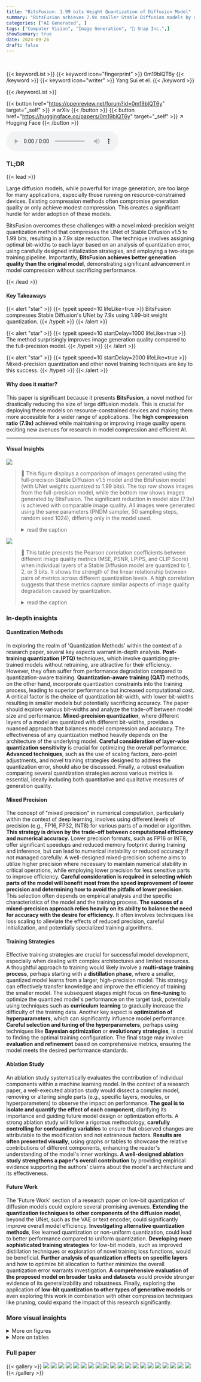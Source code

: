 ```yaml
---
title: "BitsFusion: 1.99 bits Weight Quantization of Diffusion Model"
summary: "BitsFusion achieves 7.9x smaller Stable Diffusion models by quantizing UNet weights to 1.99 bits, surprisingly improving image generation quality!"
categories: ["AI Generated", ]
tags: ["Computer Vision", "Image Generation", "🏢 Snap Inc.",]
showSummary: true
date: 2024-09-26
draft: false
---
```


<br>

{{< keywordList >}}
{{< keyword icon="fingerprint" >}} 0m19blQT6y {{< /keyword >}}
{{< keyword icon="writer" >}} Yang Sui et el. {{< /keyword >}}
 
{{< /keywordList >}}

{{< button href="https://openreview.net/forum?id=0m19blQT6y" target="_self" >}}
↗ arXiv
{{< /button >}}
{{< button href="https://huggingface.co/papers/0m19blQT6y" target="_self" >}}
↗ Hugging Face
{{< /button >}}



<audio controls>
    <source src="https://ai-paper-reviewer.com/0m19blQT6y/podcast.wav" type="audio/wav">
    Your browser does not support the audio element.
</audio>


### TL;DR


{{< lead >}}

Large diffusion models, while powerful for image generation, are too large for many applications, especially those running on resource-constrained devices. Existing compression methods often compromise generation quality or only achieve modest compression.  This creates a significant hurdle for wider adoption of these models.

BitsFusion overcomes these challenges with a novel mixed-precision weight quantization method that compresses the UNet of Stable Diffusion v1.5 to 1.99 bits, resulting in a 7.9x size reduction.  The technique involves assigning optimal bit-widths to each layer based on an analysis of quantization error, using carefully designed initialization strategies, and employing a two-stage training pipeline. Importantly, **BitsFusion achieves better generation quality than the original model**, demonstrating significant advancement in model compression without sacrificing performance.

{{< /lead >}}


#### Key Takeaways

{{< alert "star" >}}
{{< typeit speed=10 lifeLike=true >}} BitsFusion compresses Stable Diffusion's UNet by 7.9x using 1.99-bit weight quantization. {{< /typeit >}}
{{< /alert >}}

{{< alert "star" >}}
{{< typeit speed=10 startDelay=1000 lifeLike=true >}} The method surprisingly improves image generation quality compared to the full-precision model. {{< /typeit >}}
{{< /alert >}}

{{< alert "star" >}}
{{< typeit speed=10 startDelay=2000 lifeLike=true >}} Mixed-precision quantization and other novel training techniques are key to this success. {{< /typeit >}}
{{< /alert >}}

#### Why does it matter?
This paper is significant because it presents **BitsFusion**, a novel method for drastically reducing the size of large diffusion models.  This is crucial for deploying these models on resource-constrained devices and making them more accessible for a wider range of applications.  The **high compression ratio (7.9x)** achieved while maintaining or improving image quality opens exciting new avenues for research in model compression and efficient AI.

------
#### Visual Insights



![](https://ai-paper-reviewer.com/0m19blQT6y/figures_0_1.jpg)

> 🔼 This figure displays a comparison of images generated using the full-precision Stable Diffusion v1.5 model and the BitsFusion model (with UNet weights quantized to 1.99 bits).  The top row shows images from the full-precision model, while the bottom row shows images generated by BitsFusion.  The significant reduction in model size (7.9x) is achieved with comparable image quality.  All images were generated using the same parameters (PNDM sampler, 50 sampling steps, random seed 1024), differing only in the model used.
> <details>
> <summary>read the caption</summary>
> Figure 1: Top: Images generated from full-precision Stable Diffusion v1.5. Bottom: Images generated from BitsFusion, where the weights of UNet are quantized into 1.99 bits, achieving 7.9× smaller storage than the one from Stable Diffusion v1.5. All the images are synthesized under the setting of using PNDM sampler [49] with 50 sampling steps and random seed as 1024. Prompts and more generations are provided in App. M.
> </details>





![](https://ai-paper-reviewer.com/0m19blQT6y/tables_4_1.jpg)

> 🔼 This table presents the Pearson correlation coefficients between different image quality metrics (MSE, PSNR, LPIPS, and CLIP Score) when individual layers of a Stable Diffusion model are quantized to 1, 2, or 3 bits.  It shows the strength of the linear relationship between pairs of metrics across different quantization levels.  A high correlation suggests that these metrics capture similar aspects of image quality degradation caused by quantization.
> <details>
> <summary>read the caption</summary>
> Table 1: Pearson correlation (absolute value) of quantization error between different metrics (e.g., MSE vs. PSNR denotes the correlation between two metrics) when quantizing individual layers to 1, 2, and 3 bits. CS denotes CLIP Score.
> </details>





### In-depth insights


#### Quantization Methods
In exploring the realm of 'Quantization Methods' within the context of a research paper, several key aspects warrant in-depth analysis.  **Post-training quantization (PTQ)** techniques, which involve quantizing pre-trained models without retraining, are attractive for their efficiency. However, they often suffer from performance degradation compared to quantization-aware training.  **Quantization-aware training (QAT)** methods, on the other hand, incorporate quantization constraints into the training process, leading to superior performance but increased computational cost.  A critical factor is the choice of quantization bit-width, with lower bit-widths resulting in smaller models but potentially sacrificing accuracy.  The paper should explore various bit-widths and analyze the trade-off between model size and performance.  **Mixed-precision quantization**, where different layers of a model are quantized with different bit-widths, provides a nuanced approach that balances model compression and accuracy.  The effectiveness of any quantization method heavily depends on the architecture of the underlying model.   **Careful consideration of layer-wise quantization sensitivity** is crucial for optimizing the overall performance.  **Advanced techniques**, such as the use of scaling factors, zero-point adjustments, and novel training strategies designed to address the quantization error, should also be discussed.  Finally, a robust evaluation comparing several quantization strategies across various metrics is essential, ideally including both quantitative and qualitative measures of generation quality.

#### Mixed Precision
The concept of "mixed precision" in numerical computation, particularly within the context of deep learning, involves using different levels of precision (e.g., FP16, FP32, INT8) for various parts of a model or algorithm.  **This strategy is driven by the trade-off between computational efficiency and numerical accuracy.**  Lower precision formats, such as FP16 or INT8, offer significant speedups and reduced memory footprint during training and inference, but can lead to numerical instability or reduced accuracy if not managed carefully.  A well-designed mixed-precision scheme aims to utilize higher precision where necessary to maintain numerical stability in critical operations, while employing lower precision for less sensitive parts to improve efficiency. **Careful consideration is required in selecting which parts of the model will benefit most from the speed improvement of lower precision and determining how to avoid the pitfalls of lower precision.**  This selection often depends on empirical analysis and the specific characteristics of the model and the training process.  **The success of a mixed-precision approach relies heavily on its ability to balance the need for accuracy with the desire for efficiency.**  It often involves techniques like loss scaling to alleviate the effects of reduced precision, careful initialization, and potentially specialized training algorithms.

#### Training Strategies
Effective training strategies are crucial for successful model development, especially when dealing with complex architectures and limited resources.  A thoughtful approach to training would likely involve a **multi-stage training process**, perhaps starting with a **distillation phase**, where a smaller, quantized model learns from a larger, high-precision model.  This strategy can effectively transfer knowledge and improve the efficiency of training the smaller model. The subsequent stages might focus on **fine-tuning** to optimize the quantized model's performance on the target task, potentially using techniques such as **curriculum learning** to gradually increase the difficulty of the training data.  Another key aspect is **optimization of hyperparameters**, which can significantly influence model performance.  **Careful selection and tuning of the hyperparameters**, perhaps using techniques like **Bayesian optimization** or **evolutionary strategies**, is crucial to finding the optimal training configuration. The final stage may involve **evaluation and refinement**  based on comprehensive metrics, ensuring the model meets the desired performance standards.

#### Ablation Study
An ablation study systematically evaluates the contribution of individual components within a machine learning model.  In the context of a research paper, a well-executed ablation study would dissect a complex model, removing or altering single parts (e.g., specific layers, modules, or hyperparameters) to observe the impact on performance. **The goal is to isolate and quantify the effect of each component**, clarifying its importance and guiding future model design or optimization efforts. A strong ablation study will follow a rigorous methodology, **carefully controlling for confounding variables** to ensure that observed changes are attributable to the modification and not extraneous factors.  **Results are often presented visually**, using graphs or tables to showcase the relative contributions of different components, enhancing the reader's understanding of the model's inner workings.  **A well-designed ablation study strengthens a paper's overall contribution** by providing empirical evidence supporting the authors' claims about the model's architecture and its effectiveness.

#### Future Work
The 'Future Work' section of a research paper on low-bit quantization of diffusion models could explore several promising avenues.  **Extending the quantization techniques to other components of the diffusion model**, beyond the UNet, such as the VAE or text encoder, could significantly improve overall model efficiency.  **Investigating alternative quantization methods**, like learned quantization or non-uniform quantization, could lead to better performance compared to uniform quantization. **Developing more sophisticated training strategies** for low-bit models, such as improved distillation techniques or exploration of novel training loss functions, would be beneficial.  **Further analysis of quantization effects on specific layers** and how to optimize bit allocation to further minimize the overall quantization error warrants investigation. **A comprehensive evaluation of the proposed model on broader tasks and datasets** would provide stronger evidence of its generalizability and robustness.  Finally, exploring the application of **low-bit quantization to other types of generative models** or even exploring this work in combination with other compression techniques like pruning, could expand the impact of this research significantly.


### More visual insights

<details>
<summary>More on figures
</summary>


![](https://ai-paper-reviewer.com/0m19blQT6y/figures_3_1.jpg)

> 🔼 This figure presents a per-layer sensitivity analysis of the Stable Diffusion v1.5 UNet model.  Each subfigure shows the results of quantizing individual layers to 1 bit while keeping other layers at full precision.  (a) shows the images generated with only one layer quantized to 1-bit at a time, demonstrating the impact on image quality and text-image alignment.  (b) and (c) provide line graphs showing the Mean Squared Error (MSE) and CLIP score drop, respectively, for each layer when quantized to 1-bit. These graphs help illustrate which layers are most sensitive to 1-bit quantization and inform the mixed-precision quantization strategy.
> <details>
> <summary>read the caption</summary>
> Figure 2: 1-bit quantization error analysis for all the layers from the UNet of SD-v1.5.
> </details>



![](https://ai-paper-reviewer.com/0m19blQT6y/figures_3_2.jpg)

> 🔼 This figure shows the results of a per-layer sensitivity analysis conducted on the Stable Diffusion v1.5 UNet model.  Each layer was quantized to 1 bit individually while keeping other layers at full precision.  The analysis measured the impact on image generation quality using MSE (Mean Squared Error) and CLIP score (a metric of text-image alignment). The figure displays two graphs, one showing the MSE value for each layer after 1-bit quantization and another showing the change in CLIP score for each layer. This analysis helps determine which layers are more sensitive to quantization and guides the selection of optimal bit-widths in a mixed-precision quantization strategy.
> <details>
> <summary>read the caption</summary>
> Figure 2: 1-bit quantization error analysis for all the layers from the UNet of SD-v1.5.
> </details>



![](https://ai-paper-reviewer.com/0m19blQT6y/figures_5_1.jpg)

> 🔼 This figure illustrates the training and inference pipeline of BitsFusion. The left part shows the analysis of quantization error, the derivation of mixed-precision recipe, and initialization of the quantized UNet.  The middle part describes the two-stage training process: Stage-I utilizes CFG-aware quantization distillation and feature distillation, while Stage-II fine-tunes the model using noise prediction. The right part shows the inference stage using pre-computed time features to generate images.
> <details>
> <summary>read the caption</summary>
> Figure 3: Overview of the training and inference pipeline for the proposed BitsFusion. Left: We analyze the quantization error for each layer in SD-v1.5 (Sec. 3.2) and derive the mixed-precision recipe (Sec. 3.3) to assign different bit widths to different layers. We then initialize the quantized UNet by adding a balance integer, pre-computing and caching the time embedding, and alternately optimizing the scaling factor (Sec. 4.1). Middle: During the Stage-I training, we freeze the teacher model (i.e., SD-v1.5) and optimize the quantized UNet through CFG-aware quantization distillation and feature distillation losses, along with sampling time steps by considering quantization errors (Sec. 4.2). During the Stage-II training, we fine-tune the previous model with the noise prediction. Right: For the inference stage, using the pre-cached time features, our model processes text prompts and generates high-quality images.
> </details>



![](https://ai-paper-reviewer.com/0m19blQT6y/figures_6_1.jpg)

> 🔼 This figure shows the relationship between the quantization error and the sampling frequency of different time steps during the training of a 1.99-bit quantized diffusion model.  The x-axis represents the time steps, ranging from 0 to 999. The left y-axis shows the sampling frequency, illustrating how often each time step is sampled during training.  Two different beta distributions (α=1.5, β=1 and α=3, β=1) are shown to demonstrate how adjusting these parameters affects the sampling distribution.  The right y-axis shows the quantization error for each time step, represented by a red line. The figure demonstrates that by adjusting the beta distribution parameters (specifically using α=3, β=1), more time steps with higher quantization errors are sampled more frequently during training, which helps to mitigate the impact of these high-error steps.
> <details>
> <summary>read the caption</summary>
> Figure 4: More time steps are sampled towards where larger quantization error occurs.
> </details>



![](https://ai-paper-reviewer.com/0m19blQT6y/figures_7_1.jpg)

> 🔼 This figure shows the performance comparison between the proposed 1.99-bit quantized model (BitsFusion) and the original Stable Diffusion v1.5 (SD-v1.5) across three different evaluation metrics: CLIP score, TIFA score, and GenEval score.  The comparison is made for various CFG (Classifier-Free Guidance) scales, ranging from 2.5 to 9.5.  The results indicate that BitsFusion, especially after Stage-II training, consistently outperforms SD-v1.5 across all metrics and CFG scales.
> <details>
> <summary>read the caption</summary>
> Figure 5: Comparison between our 1.99-bits model vs. SD-v1.5 on various evaluation metrics with CFG scales ranging from 2.5 to 9.5. Ours-I denotes the model with Stage-I training and Ours-II denotes the model with Stage-II training.
> </details>



![](https://ai-paper-reviewer.com/0m19blQT6y/figures_9_1.jpg)

> 🔼 This figure shows the results of a human evaluation comparing the image generation quality of the proposed BitsFusion model (1.99 bits) against the original Stable Diffusion v1.5 (32 bits).  The evaluation focused on user preference, showing that 54.41% of the time, participants preferred images generated by the quantized BitsFusion model. This demonstrates the superior performance of the quantized model, despite its significantly smaller size.
> <details>
> <summary>read the caption</summary>
> Figure 6: Overall human evaluation comparisons between SD-v1.5 and BitsFusion. Notably, BitsFusion is favored 54.41% of the time over SD-v1.5.
> </details>



![](https://ai-paper-reviewer.com/0m19blQT6y/figures_9_2.jpg)

> 🔼 This figure compares the performance of the proposed 1.99-bit quantized model (BitsFusion) against the original Stable Diffusion v1.5 (SD-v1.5) across three different evaluation metrics: CLIP score, TIFA score, and GenEval score.  The comparison is performed at various CFG (Classifier-Free Guidance) scales, ranging from 2.5 to 9.5.  The results show that the quantized model, especially after the second stage of training, consistently outperforms or matches the full-precision model across all metrics and CFG scales.
> <details>
> <summary>read the caption</summary>
> Figure 5: Comparison between our 1.99-bits model vs. SD-v1.5 on various evaluation metrics with CFG scales ranging from 2.5 to 9.5. Ours-I denotes the model with Stage-I training and Ours-II denotes the model with Stage-II training.
> </details>



![](https://ai-paper-reviewer.com/0m19blQT6y/figures_19_1.jpg)

> 🔼 This figure presents a per-layer sensitivity analysis of the Stable Diffusion v1.5 UNet model.  Each subfigure shows the quantization error after quantizing a single layer to 1 bit while keeping other layers at full precision.  Subfigure (a) shows images generated under different quantization settings, illustrating the impact on visual quality. Subfigures (b) and (c) depict the MSE and CLIP score changes respectively, showing how different layers' quantization affect the overall results. This analysis informs the mixed-precision quantization strategy of the BitsFusion model.
> <details>
> <summary>read the caption</summary>
> Figure 2: 1-bit quantization error analysis for all the layers from the UNet of SD-v1.5.
> </details>



![](https://ai-paper-reviewer.com/0m19blQT6y/figures_20_1.jpg)

> 🔼 This figure presents a per-layer sensitivity analysis of the Stable Diffusion v1.5 UNet model by quantizing each layer to 1, 2, and 3 bits while freezing others at full precision.  It shows the quantization error for each layer using Mean Squared Error (MSE) and CLIP score.  (a) shows the MSE values for each layer quantized to 1 bit, (b) shows the MSE values for each layer quantized to 2 bits, and (c) shows the CLIP score drop for each layer quantized to 1, 2, and 3 bits. The analysis helps determine the optimal bit-width assignment for each layer in a mixed-precision quantization strategy. The results illustrate how different layers exhibit varying sensitivities to quantization, informing the optimal bit assignment for each layer, aiming to minimize the overall quantization error while maximizing size reduction.
> <details>
> <summary>read the caption</summary>
> Figure 2: 1-bit quantization error analysis for all the layers from the UNet of SD-v1.5.
> </details>



![](https://ai-paper-reviewer.com/0m19blQT6y/figures_21_1.jpg)

> 🔼 This figure presents a per-layer sensitivity analysis of the Stable Diffusion v1.5 UNet model, quantizing each layer to 1, 2, and 3 bits individually while keeping others at full precision.  Subsequently, quantization-aware training (QAT) was performed on each layer. The results are visualized to show the quantization error (MSE and CLIP score) for each layer at different bit depths.  The purpose is to determine the sensitivity of different layers to quantization and inform a mixed-precision quantization strategy where different layers are quantized to different bit-depths based on their error profiles. (a) shows MSE values, (b) shows CLIP score drops.
> <details>
> <summary>read the caption</summary>
> Figure 2: 1-bit quantization error analysis for all the layers from the UNet of SD-v1.5.
> </details>



![](https://ai-paper-reviewer.com/0m19blQT6y/figures_21_2.jpg)

> 🔼 This figure presents a per-layer sensitivity analysis of the Stable Diffusion v1.5 UNet model.  Each subfigure visualizes the quantization error for a different aspect when each layer is quantized to 1 bit while others remain at full precision.  (a) shows the Mean Squared Error (MSE) for each layer. (b) shows the change in CLIP score (a measure of text-image alignment) for each layer. (c) shows the combination of both MSE and CLIP score to illustrate how different layers are sensitive to quantization. The figure is used to inform the mixed-precision quantization strategy adopted in the paper.
> <details>
> <summary>read the caption</summary>
> Figure 2: 1-bit quantization error analysis for all the layers from the UNet of SD-v1.5.
> </details>



![](https://ai-paper-reviewer.com/0m19blQT6y/figures_21_3.jpg)

> 🔼 This figure presents the results of a per-layer sensitivity analysis performed on the UNet of Stable Diffusion v1.5.  Each layer was quantized to 1 bit, while the rest of the network remained at full precision. The analysis evaluated the impact of this quantization on various metrics, including Mean Squared Error (MSE), which measures pixel-level differences, and CLIP score, which assesses the alignment between image content and text prompts.  The figure shows plots illustrating the MSE value and CLIP score drop for each layer after 1-bit quantization. This analysis informs the selection of optimal bit widths for each layer in a mixed-precision quantization strategy.
> <details>
> <summary>read the caption</summary>
> Figure 2: 1-bit quantization error analysis for all the layers from the UNet of SD-v1.5.
> </details>



![](https://ai-paper-reviewer.com/0m19blQT6y/figures_22_1.jpg)

> 🔼 This figure shows the LPIPS (Learned Perceptual Image Patch Similarity) values for each layer of the Stable Diffusion v1.5 (SD-v1.5) model after applying 1-bit, 2-bit, and 3-bit quantization.  LPIPS is a metric that measures the perceptual similarity between images. Lower LPIPS values indicate higher visual similarity between the original and quantized images. The figure helps in analyzing the impact of quantization on the perceptual quality of images generated by different layers of the model. Each sub-figure (a), (b), and (c) represents the results for 1-bit, 2-bit, and 3-bit quantization, respectively, providing a visual representation of the per-layer quantization error in terms of perceptual quality.
> <details>
> <summary>read the caption</summary>
> Figure 11: LPIPS value of quantized layers in SD-v1.5.
> </details>



![](https://ai-paper-reviewer.com/0m19blQT6y/figures_22_2.jpg)

> 🔼 This figure shows the LPIPS (Learned Perceptual Image Patch Similarity) values for each layer of the Stable Diffusion v1.5 (SD-v1.5) model after applying different levels of quantization (1-bit, 2-bit, and 3-bit).  LPIPS is a metric that measures the perceptual similarity between images, so lower LPIPS values indicate less visual degradation due to quantization. The figure helps to demonstrate the impact of quantization on different layers, providing data to support the decision-making for which layers should be quantized more aggressively and which should be given more precision.
> <details>
> <summary>read the caption</summary>
> Figure 11: LPIPS value of quantized layers in SD-v1.5.
> </details>



![](https://ai-paper-reviewer.com/0m19blQT6y/figures_22_3.jpg)

> 🔼 This figure presents a per-layer sensitivity analysis of the Stable Diffusion v1.5 UNet model. Each subfigure shows the impact of quantizing individual layers to 1 bit on various metrics: (a) Mean Squared Error (MSE), (b) change in CLIP score, and (c) change in perceptual similarity metrics (LPIPS).  The x-axis represents the layer number, and the y-axis shows the error.  This analysis helps to understand which layers are more sensitive to quantization and informs the mixed-precision quantization strategy where different layers are assigned different bit depths depending on their sensitivity.
> <details>
> <summary>read the caption</summary>
> Figure 2: 1-bit quantization error analysis for all the layers from the UNet of SD-v1.5.
> </details>



![](https://ai-paper-reviewer.com/0m19blQT6y/figures_23_1.jpg)

> 🔼 This figure shows the PSNR values of quantized layers in Stable Diffusion v1.5 for 1-bit, 2-bit, and 3-bit quantization.  The x-axis represents the layer number, while the y-axis represents the PSNR value.  The figure illustrates the quantization error per layer for different quantization bit-widths, showing the impact of quantization on image quality layer by layer.
> <details>
> <summary>read the caption</summary>
> Figure 12: PSNR value of quantized layers in SD-v1.5.
> </details>



![](https://ai-paper-reviewer.com/0m19blQT6y/figures_23_2.jpg)

> 🔼 This figure shows the mean squared error (MSE) values for each layer of the Stable Diffusion v1.5 model when quantized to 1, 2, and 3 bits.  The x-axis represents the layer number (out of 256), and the y-axis represents the MSE value. Each subplot shows the MSE for a different bit quantization level. This helps to visualize the impact of quantization on different layers of the model, allowing for the selection of an optimal quantization strategy by assigning different bit widths to various layers.
> <details>
> <summary>read the caption</summary>
> Figure 9: MSE value caused by the quantized layers in SD-v1.5.
> </details>



![](https://ai-paper-reviewer.com/0m19blQT6y/figures_23_3.jpg)

> 🔼 This figure shows the results of a per-layer sensitivity analysis performed on the Stable Diffusion v1.5 UNet model.  Each layer was quantized to 1 bit while keeping the rest at full precision.  Quantization-aware training was performed, and the quantization error was evaluated using MSE and CLIP score. Subfigure (a) shows example images generated from quantizing a single layer to illustrate that different layers have different impacts on generation quality and text-image alignment. Subfigures (b) and (c) show the MSE and CLIP score drop for each layer respectively, showing the distribution of quantization error across all layers. This analysis informs the mixed-precision quantization strategy used in the paper.
> <details>
> <summary>read the caption</summary>
> Figure 2: 1-bit quantization error analysis for all the layers from the UNet of SD-v1.5.
> </details>



![](https://ai-paper-reviewer.com/0m19blQT6y/figures_24_1.jpg)

> 🔼 This figure shows a comparison between images generated by the full-precision Stable Diffusion v1.5 and the quantized model (BitsFusion).  Six different prompts were used to generate pairs of images. The top row shows the images generated by Stable Diffusion, and the bottom row shows the images generated by BitsFusion, demonstrating the quantized model's ability to produce high-quality images comparable to the full-precision model.
> <details>
> <summary>read the caption</summary>
> Figure 17: Top: Images generated from full-precision Stable Diffusion v1.5. Bottom: Images generated from BitsFusion. Prompts from left to right are: a: A person standing on the desert, desert waves, gossip illustration, half red, half blue, abstract image of sand, clear style, trendy illustration, outdoor, top view, clear style, precision art, ultra high definition image; b: A detailed oil painting of an old sea captain, steering his ship through a storm. Saltwater is splashing against his weathered face, determination in his eyes. Twirling malevolent clouds are seen above and stern waves threaten to submerge the ship while seagulls dive and twirl through the chaotic landscape. Thunder and lights embark in the distance, illuminating the scene with an eerie green glow.; c: A solitary figure shrouded in mists peers up from the cobble stone street at the imposing and dark gothic buildings surrounding it. an old-fashioned lamp shines nearby. oil painting.; d: A deep forest clearing with a mirrored pond reflecting a galaxy-filled night sky; e: a handsome 24 years old boy in the middle with sky color background wearing eye glasses, it's super detailed with anime style, it's a portrait with delicated eyes and nice looking face; f: A dog that has been meditating all the time.
> </details>



![](https://ai-paper-reviewer.com/0m19blQT6y/figures_30_1.jpg)

> 🔼 This figure shows a comparison of images generated by the full-precision Stable Diffusion v1.5 model and the BitsFusion model (with UNet weights quantized to 1.99 bits). The top row displays images generated using the full-precision model, while the bottom row shows images generated by BitsFusion.  The results demonstrate that BitsFusion achieves significantly smaller model size (7.9x smaller) while maintaining comparable image quality.  All images were generated using the same settings: PNDM sampler, 50 sampling steps, and a random seed of 1024.  More details about the prompts used are available in Appendix M.
> <details>
> <summary>read the caption</summary>
> Figure 1: Top: Images generated from full-precision Stable Diffusion v1.5. Bottom: Images generated from BitsFusion, where the weights of UNet are quantized into 1.99 bits, achieving 7.9× smaller storage than the one from Stable Diffusion v1.5. All the images are synthesized under the setting of using PNDM sampler [49] with 50 sampling steps and random seed as 1024. Prompts and more generations are provided in App. M.
> </details>



![](https://ai-paper-reviewer.com/0m19blQT6y/figures_30_2.jpg)

> 🔼 The figure shows the results of a per-layer sensitivity analysis performed on the Stable Diffusion v1.5 UNet model.  Each layer of the UNet was quantized to 1 bit while keeping the other layers at full precision, and then quantization-aware training (QAT) was performed. The resulting quantization errors are shown using three metrics: MSE, PSNR, and CLIP score. (a) shows example images generated by quantizing individual layers to 1-bit. The impact on image quality and text-image alignment is clearly visible. (b) and (c) show plots of MSE and CLIP score changes caused by quantizing individual layers to 1-bit, revealing the sensitivity of different layers to 1-bit quantization.
> <details>
> <summary>read the caption</summary>
> Figure 2: 1-bit quantization error analysis for all the layers from the UNet of SD-v1.5.
> </details>



![](https://ai-paper-reviewer.com/0m19blQT6y/figures_31_1.jpg)

> 🔼 This figure compares the performance of the original Stable Diffusion v1.5 (32 bits) and the proposed BitsFusion (1.99 bits) method using different sampling schedulers (DDIM and DPMSolver). The x-axis represents the classifier-free guidance (CFG) scales, and the y-axis shows the TIFA scores. This figure demonstrates that BitsFusion consistently outperforms the original model across various CFG scales and sampling methods.
> <details>
> <summary>read the caption</summary>
> Figure 16: TIFA scores comparisons between SD-v1.5 and BitsFusion, with different schedulers. Left: TIFA scores measured with DDIM [78] scheduler. Right: TIFA score measured with DPMSolver [55] scheduler.
> </details>



![](https://ai-paper-reviewer.com/0m19blQT6y/figures_33_1.jpg)

> 🔼 This figure shows a comparison of images generated using the full-precision Stable Diffusion v1.5 model and the BitsFusion model with 1.99-bit weight quantization.  The top row displays images from the original Stable Diffusion, while the bottom row shows images generated by the quantized BitsFusion model.  The images demonstrate that the quantized model achieves comparable image quality while significantly reducing model size (7.9x smaller).  All images were generated using the same settings (PNDM sampler, 50 sampling steps, random seed 1024), differing only in the model used.  Specific prompts used for each image are listed in Appendix M.
> <details>
> <summary>read the caption</summary>
> Figure 1: Top: Images generated from full-precision Stable Diffusion v1.5. Bottom: Images generated from BitsFusion, where the weights of UNet are quantized into 1.99 bits, achieving 7.9× smaller storage than the one from Stable Diffusion v1.5. All the images are synthesized under the setting of using PNDM sampler [49] with 50 sampling steps and random seed as 1024. Prompts and more generations are provided in App. M.
> </details>



![](https://ai-paper-reviewer.com/0m19blQT6y/figures_34_1.jpg)

> 🔼 This figure shows a comparison of images generated by the full-precision Stable Diffusion v1.5 model and the BitsFusion model (with UNet weights quantized to 1.99 bits).  The top row displays images from Stable Diffusion, and the bottom row displays images from BitsFusion.  The images illustrate that BitsFusion achieves significantly reduced storage size (7.9 times smaller) while maintaining comparable image quality. All images were generated using the same settings (PNDM sampler, 50 sampling steps, random seed 1024). Prompts for image generation are detailed in Appendix M.
> <details>
> <summary>read the caption</summary>
> Figure 1: Top: Images generated from full-precision Stable Diffusion v1.5. Bottom: Images generated from BitsFusion, where the weights of UNet are quantized into 1.99 bits, achieving 7.9× smaller storage than the one from Stable Diffusion v1.5. All the images are synthesized under the setting of using PNDM sampler [49] with 50 sampling steps and random seed as 1024. Prompts and more generations are provided in App. M.
> </details>



![](https://ai-paper-reviewer.com/0m19blQT6y/figures_35_1.jpg)

> 🔼 This figure showcases the image generation capabilities of both the original Stable Diffusion v1.5 model and the quantized BitsFusion model.  The top row displays images created using the full-precision Stable Diffusion v1.5, demonstrating its baseline image quality. The bottom row presents images generated by BitsFusion, where the UNet's weights have been quantized to 1.99 bits.  Despite the significant reduction in model size (7.9 times smaller), BitsFusion maintains impressive image quality, comparable to the original Stable Diffusion v1.5.  The generation parameters (sampler, steps, seed) were kept consistent for a fair comparison.
> <details>
> <summary>read the caption</summary>
> Figure 1: Top: Images generated from full-precision Stable Diffusion v1.5. Bottom: Images generated from BitsFusion, where the weights of UNet are quantized into 1.99 bits, achieving 7.9× smaller storage than the one from Stable Diffusion v1.5. All the images are synthesized under the setting of using PNDM sampler [49] with 50 sampling steps and random seed as 1024. Prompts and more generations are provided in App. M.
> </details>



![](https://ai-paper-reviewer.com/0m19blQT6y/figures_36_1.jpg)

> 🔼 This figure shows a comparison of images generated by the original Stable Diffusion model (top row) and the proposed BitsFusion model (bottom row).  The BitsFusion model uses 1.99-bit weight quantization, significantly reducing the model size while maintaining comparable image quality.  All images were generated using the same settings (PNDM sampler, 50 sampling steps, random seed 1024) for a fair comparison.  The prompts used to generate these images can be found in Appendix M.
> <details>
> <summary>read the caption</summary>
> Figure 1: Top: Images generated from full-precision Stable Diffusion v1.5. Bottom: Images generated from BitsFusion, where the weights of UNet are quantized into 1.99 bits, achieving 7.9× smaller storage than the one from Stable Diffusion v1.5. All the images are synthesized under the setting of using PNDM sampler [49] with 50 sampling steps and random seed as 1024. Prompts and more generations are provided in App. M.
> </details>



![](https://ai-paper-reviewer.com/0m19blQT6y/figures_36_2.jpg)

> 🔼 This figure shows a comparison of images generated by the full-precision Stable Diffusion v1.5 model and the BitsFusion model (with UNet weights quantized to 1.99 bits).  The top row displays images generated using the full-precision model, while the bottom row shows images generated using the quantized BitsFusion model.  The visual similarity demonstrates that the quantized model maintains high image quality despite its significantly reduced size (7.9x smaller). All images were created using the same parameters: PNDM sampler [49], 50 sampling steps, and a random seed of 1024.  Specific prompts and additional generated images can be found in Appendix M.
> <details>
> <summary>read the caption</summary>
> Figure 1: Top: Images generated from full-precision Stable Diffusion v1.5. Bottom: Images generated from BitsFusion, where the weights of UNet are quantized into 1.99 bits, achieving 7.9× smaller storage than the one from Stable Diffusion v1.5. All the images are synthesized under the setting of using PNDM sampler [49] with 50 sampling steps and random seed as 1024. Prompts and more generations are provided in App. M.
> </details>



![](https://ai-paper-reviewer.com/0m19blQT6y/figures_37_1.jpg)

> 🔼 This figure shows a comparison of images generated using the full-precision Stable Diffusion v1.5 model and the BitsFusion model.  The top row displays images generated by the original model, while the bottom row shows images generated by the quantized BitsFusion model. Each column represents a different image generated from a specific text prompt.  The prompts are provided in the caption, and they vary in subject, style, and level of detail.
> <details>
> <summary>read the caption</summary>
> Figure 17: Top: Images generated from full-precision Stable Diffusion v1.5. Bottom: Images generated from BitsFusion. Prompts from left to right are: a: A person standing on the desert, desert waves, gossip illustration, half red, half blue, abstract image of sand, clear style, trendy illustration, outdoor, top view, clear style, precision art, ultra high definition image; b: A detailed oil painting of an old sea captain, steering his ship through a storm. Saltwater is splashing against his weathered face, determination in his eyes. Twirling malevolent clouds are seen above and stern waves threaten to submerge the ship while seagulls dive and twirl through the chaotic landscape. Thunder and lights embark in the distance, illuminating the scene with an eerie green glow.; c: A solitary figure shrouded in mists peers up from the cobble stone street at the imposing and dark gothic buildings surrounding it. an old-fashioned lamp shines nearby. oil painting.; d: A deep forest clearing with a mirrored pond reflecting a galaxy-filled night sky; e: a handsome 24 years old boy in the middle with sky color background wearing eye glasses, it's super detailed with anime style, it's a portrait with delicated eyes and nice looking face; f: A dog that has been meditating all the time.
> </details>



![](https://ai-paper-reviewer.com/0m19blQT6y/figures_37_2.jpg)

> 🔼 This figure shows a comparison of images generated by the full-precision Stable Diffusion v1.5 model and the BitsFusion model with 1.99-bit weight quantization. The top row displays images from the full-precision model, while the bottom row shows images from the quantized model.  The images demonstrate that BitsFusion achieves comparable image quality with a significantly reduced model size (7.9 times smaller). The generation parameters (sampler, steps, seed) are kept consistent for both models.
> <details>
> <summary>read the caption</summary>
> Figure 1: Top: Images generated from full-precision Stable Diffusion v1.5. Bottom: Images generated from BitsFusion, where the weights of UNet are quantized into 1.99 bits, achieving 7.9× smaller storage than the one from Stable Diffusion v1.5. All the images are synthesized under the setting of using PNDM sampler [49] with 50 sampling steps and random seed as 1024. Prompts and more generations are provided in App. M.
> </details>



</details>




<details>
<summary>More on tables
</summary>


![](https://ai-paper-reviewer.com/0m19blQT6y/tables_4_2.jpg)
> 🔼 This table presents the Pearson correlation coefficients between quantization errors obtained when quantizing individual layers to different bit-widths (1, 2, and 3 bits).  Each cell shows the correlation for a single metric (MSE, PSNR, LPIPS, or CLIP score) between two different bit-widths.  For instance, the value 0.929 in the first row and first column indicates a strong positive correlation (0.929) between the MSE obtained using 1-bit quantization and the MSE obtained using 2-bit quantization. This suggests that layers with high MSE in 1-bit quantization are likely to also have high MSE in 2-bit quantization. The table helps to understand the relationship between quantization errors across different bit-widths for each metric.
> <details>
> <summary>read the caption</summary>
> Table 2: Pearson correlation (absolute value) of quantization error between different bit pairs (e.g., 1 vs. 2 denotes the correlation between the two bit widths) for a single metric when quantizing individual layers to 1, 2, and 3 bits.
> </details>

![](https://ai-paper-reviewer.com/0m19blQT6y/tables_7_1.jpg)
> 🔼 This table compares the performance of BitsFusion (the proposed method) against other existing weight quantization methods for diffusion models.  The methods are compared based on their bit-width and the CLIP score achieved on a set of 1000 PartiPrompts.  The CLIP score measures the alignment between generated images and their text descriptions, indicating the overall quality of the generated images.
> <details>
> <summary>read the caption</summary>
> Table 3: Comparison with existing quantization methods, including LSQ [11], Q-Diffusion [38], EfficientDM [17], and Apple-MBP [62]. The CLIP score is measured on 1K PartiPrompts.
> </details>

![](https://ai-paper-reviewer.com/0m19blQT6y/tables_7_2.jpg)
> 🔼 This table presents an ablation study, analyzing the impact of different techniques incorporated into the BitsFusion model on its performance.  The baseline is a simple 2-bit quantization (LSQ).  Subsequent rows add components of the BitsFusion method one at a time, showing how each contributes to the overall CLIP score. The results are evaluated across various CFG (Classifier-Free Guidance) scales to demonstrate robustness. The final row shows the overall improvement achieved by BitsFusion.
> <details>
> <summary>read the caption</summary>
> Table 4: Analysis of our proposed methods measured under various CFG scales, i.e., 3.5, 5.5, 7.5, and 9.5. We use LSQ [11] as the basic QAT method, which involves the training of weights and scaling factors of a uniformly 2-bit quantized UNet. Then, we gradually introduce each proposed technique to evaluate their effectiveness. CLIP scores are measured on 1K PartiPrompts.
> </details>

![](https://ai-paper-reviewer.com/0m19blQT6y/tables_8_1.jpg)
> 🔼 This table presents the results of an ablation study on the parameter size factor (η) used in the mixed-precision quantization strategy.  Different values of η were tested (0, 0.1, 0.2, 0.3, 0.4, 0.5), and the corresponding CLIP scores are shown.  The experiment aimed to determine the optimal value of η that balances model size reduction with maintaining good image generation quality.
> <details>
> <summary>read the caption</summary>
> Table 5: Analysis of η in the mixed-precision strategy.
> </details>

![](https://ai-paper-reviewer.com/0m19blQT6y/tables_31_1.jpg)
> 🔼 This table presents an ablation study evaluating the impact of different techniques incorporated into the BitsFusion model.  It starts with a baseline method (LSQ) and sequentially adds components like balanced integer initialization, alternating optimization, mixed precision with caching, feature distillation, and time-step aware sampling.  The results, measured by CLIP score on 1k PartiPrompts, show the performance improvement at each step, demonstrating the effectiveness of the proposed techniques in improving the quantization performance of the UNet in Stable Diffusion. The CFG (classifier-free guidance) scale is varied to show the model's robustness across different guidance levels.
> <details>
> <summary>read the caption</summary>
> Table 4: Analysis of our proposed methods measured under various CFG scales, i.e., 3.5, 5.5, 7.5, and 9.5. We use LSQ [11] as the basic QAT method, which involves the training of weights and scaling factors of a uniformly 2-bit quantized UNet. Then, we gradually introduce each proposed technique to evaluate their effectiveness. CLIP scores are measured on 1K PartiPrompts.
> </details>

</details>




### Full paper

{{< gallery >}}
<img src="https://ai-paper-reviewer.com/0m19blQT6y/1.png" class="grid-w50 md:grid-w33 xl:grid-w25" />
<img src="https://ai-paper-reviewer.com/0m19blQT6y/2.png" class="grid-w50 md:grid-w33 xl:grid-w25" />
<img src="https://ai-paper-reviewer.com/0m19blQT6y/3.png" class="grid-w50 md:grid-w33 xl:grid-w25" />
<img src="https://ai-paper-reviewer.com/0m19blQT6y/4.png" class="grid-w50 md:grid-w33 xl:grid-w25" />
<img src="https://ai-paper-reviewer.com/0m19blQT6y/5.png" class="grid-w50 md:grid-w33 xl:grid-w25" />
<img src="https://ai-paper-reviewer.com/0m19blQT6y/6.png" class="grid-w50 md:grid-w33 xl:grid-w25" />
<img src="https://ai-paper-reviewer.com/0m19blQT6y/7.png" class="grid-w50 md:grid-w33 xl:grid-w25" />
<img src="https://ai-paper-reviewer.com/0m19blQT6y/8.png" class="grid-w50 md:grid-w33 xl:grid-w25" />
<img src="https://ai-paper-reviewer.com/0m19blQT6y/9.png" class="grid-w50 md:grid-w33 xl:grid-w25" />
<img src="https://ai-paper-reviewer.com/0m19blQT6y/10.png" class="grid-w50 md:grid-w33 xl:grid-w25" />
<img src="https://ai-paper-reviewer.com/0m19blQT6y/11.png" class="grid-w50 md:grid-w33 xl:grid-w25" />
<img src="https://ai-paper-reviewer.com/0m19blQT6y/12.png" class="grid-w50 md:grid-w33 xl:grid-w25" />
<img src="https://ai-paper-reviewer.com/0m19blQT6y/13.png" class="grid-w50 md:grid-w33 xl:grid-w25" />
<img src="https://ai-paper-reviewer.com/0m19blQT6y/14.png" class="grid-w50 md:grid-w33 xl:grid-w25" />
<img src="https://ai-paper-reviewer.com/0m19blQT6y/15.png" class="grid-w50 md:grid-w33 xl:grid-w25" />
<img src="https://ai-paper-reviewer.com/0m19blQT6y/16.png" class="grid-w50 md:grid-w33 xl:grid-w25" />
<img src="https://ai-paper-reviewer.com/0m19blQT6y/17.png" class="grid-w50 md:grid-w33 xl:grid-w25" />
<img src="https://ai-paper-reviewer.com/0m19blQT6y/18.png" class="grid-w50 md:grid-w33 xl:grid-w25" />
<img src="https://ai-paper-reviewer.com/0m19blQT6y/19.png" class="grid-w50 md:grid-w33 xl:grid-w25" />
<img src="https://ai-paper-reviewer.com/0m19blQT6y/20.png" class="grid-w50 md:grid-w33 xl:grid-w25" />
{{< /gallery >}}